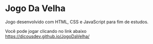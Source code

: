 # Jogo Da Velha
Jogo desenvolvido com HTML, CSS e JavaScript para fim de estudos.

Você pode jogar clicando no link abaixo<br>
https://dicousdev.github.io/JogoDaVelha/
